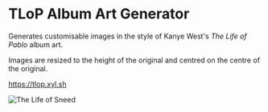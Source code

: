 # TLoP Album Art Generator

Generates customisable images in the style of Kanye West's *The Life of Pablo* album art.

Images are resized to the height of the original and centred on the centre of the original.

<https://tlop.xyl.sh>

![The Life of Sneed](https://tlop.xyl.sh/resources/example.png)
